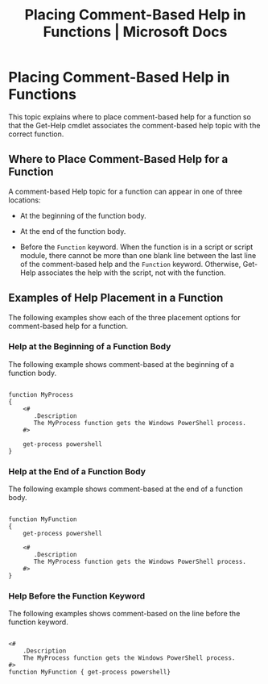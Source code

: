﻿---
title: "Placing Comment-Based Help in Functions | Microsoft Docs"
ms.custom: ""
ms.date: "09/12/2016"
ms.reviewer: ""
ms.suite: ""
ms.tgt_pltfrm: ""
ms.topic: "article"
ms.assetid: 5ec7159e-e4e9-4b21-95df-94244432f679
caps.latest.revision: 5
---
# Placing Comment-Based Help in Functions
This topic explains where to place comment-based help for a function so that the Get-Help cmdlet associates the comment-based help topic with the correct function.

## Where to Place Comment-Based Help for a Function
 A comment-based Help topic for a function can appear in one of three locations:

-   At the beginning of the function body.

-   At the end of the function body.

-   Before the `Function` keyword. When the function is in a script or script module, there cannot be more than one blank line between the last line of the comment-based help and the `Function` keyword. Otherwise, Get-Help associates the help with the script, not with the function.

## Examples of Help Placement in a Function
 The following examples show each of the three placement options for comment-based help for a function.

### Help at the Beginning of a Function Body
 The following example shows comment-based at the beginning of a function body.

```

function MyProcess
{
    <#
       .Description
       The MyProcess function gets the Windows PowerShell process.
    #>

    get-process powershell
}

```

### Help at the End of a Function Body
 The following example shows comment-based at the end of a function body.

```

function MyFunction
{
    get-process powershell

    <#
       .Description
       The MyProcess function gets the Windows PowerShell process.
    #>
}

```

### Help Before the Function Keyword
 The following examples shows comment-based on the line before the function keyword.

```

<#
    .Description
    The MyProcess function gets the Windows PowerShell process.
#>
function MyFunction { get-process powershell}

```
